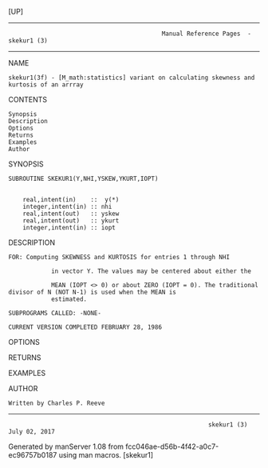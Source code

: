 [UP]

-----------------------------------------------------------------------------------------------------------------------------------
                                               Manual Reference Pages  - skekur1 (3)
-----------------------------------------------------------------------------------------------------------------------------------
                                                                 
NAME

    skekur1(3f) - [M_math:statistics] variant on calculating skewness and kurtosis of an arrray

CONTENTS

    Synopsis
    Description
    Options
    Returns
    Examples
    Author

SYNOPSIS

    SUBROUTINE SKEKUR1(Y,NHI,YSKEW,YKURT,IOPT)


        real,intent(in)    ::  y(*)
        integer,intent(in) :: nhi
        real,intent(out)   :: yskew
        real,intent(out)   :: ykurt
        integer,intent(in) :: iopt



DESCRIPTION

    FOR: Computing SKEWNESS and KURTOSIS for entries 1 through NHI

                in vector Y. The values may be centered about either the

                MEAN (IOPT <> 0) or about ZERO (IOPT = 0). The traditional divisor of N (NOT N-1) is used when the MEAN is
                estimated.

    SUBPROGRAMS CALLED: -NONE-

    CURRENT VERSION COMPLETED FEBRUARY 28, 1986

OPTIONS

RETURNS

EXAMPLES

AUTHOR

    Written by Charles P. Reeve

-----------------------------------------------------------------------------------------------------------------------------------

                                                            skekur1 (3)                                               July 02, 2017

Generated by manServer 1.08 from fcc046ae-d56b-4f42-a0c7-ec96757b0187 using man macros.
                                                             [skekur1]
